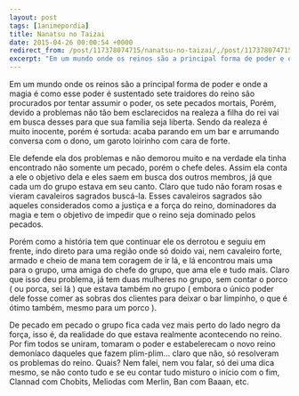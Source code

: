 ```yaml
---
layout: post
tags: [1animepordia]
title: Nanatsu no Taizai
date: 2015-04-26 00:00:54 +0000
redirect_from: /post/117378074715/nanatsu-no-taizai/,/post/117378074715/
excerpt: "Em um mundo onde os reinos são a principal forma de poder e onde a magia é como esse poder é sustentado sete traidores do reino são procurados por tentar assumir o poder, os sete pecados mortais, Porém, devido a problemas não tão bem esclarecidos na realeza a filha do rei vai em busca desses para que sua família seja liberta. Sendo da realeza é muito inocente, porém é sortuda: acaba parando em um bar e arrumando conversa com o dono, um garoto loirinho com cara de forte."
---
```


Em um mundo onde os reinos são a principal forma de poder e onde a magia
é como esse poder é sustentado sete traidores do reino são procurados
por tentar assumir o poder, os sete pecados mortais, Porém, devido a
problemas não tão bem esclarecidos na realeza a filha do rei vai em
busca desses para que sua família seja liberta. Sendo da realeza é muito
inocente, porém é sortuda: acaba parando em um bar e arrumando conversa
com o dono, um garoto loirinho com cara de forte.

Ele defende ela dos problemas e não demorou muito e na verdade ela tinha
encontrado não somente um pecado, porém o chefe deles. Assim ela conta a
ele o objetivo dela e eles saem em busca dos outros membros, já que cada
um do grupo estava em seu canto. Claro que tudo não foram rosas e vieram
cavaleiros sagrados buscá-la. Esses cavaleiros sagrados são aqueles
considerados como a justiça e a força do reino, dominadores da magia e
tem o objetivo de impedir que o reino seja dominado pelos pecados.

Porém como a história tem que continuar ele os derrotou e seguiu em
frente, indo direto para uma região onde só doido vai, nem cavaleiro
forte, armado e cheio de mana tem coragem de ir lá, e lá encontrou mais
uma para o grupo, uma amiga do chefe do grupo, que ama ele e tudo mais.
Claro que isso deu problema, já tem duas mulheres no grupo, sem contar o
porco ( ou porca, sei lá ) que estava também no grupo ( embora o único
poder dele fosse comer as sobras dos clientes para deixar o bar
limpinho, o que é ótimo também, mesmo para um porco ).

De pecado em pecado o grupo fica cada vez mais perto do lado negro da
força, isso é, da realidade do que estava realmente acontecendo no
reino. Por fim todos se uniram, tomaram o poder e estabelerecam o novo
reino demoníaco daqueles que fazem plim-plim… claro que não, só
resolveram os problemas do reino. Quais? Nem falei, nem vou falar, só
dei uma dica mesmo, se não conto tudo e se eu contar tudo misturo o
início com o fim, Clannad com Chobits, Meliodas com Merlin, Ban com
Baaan, etc.

